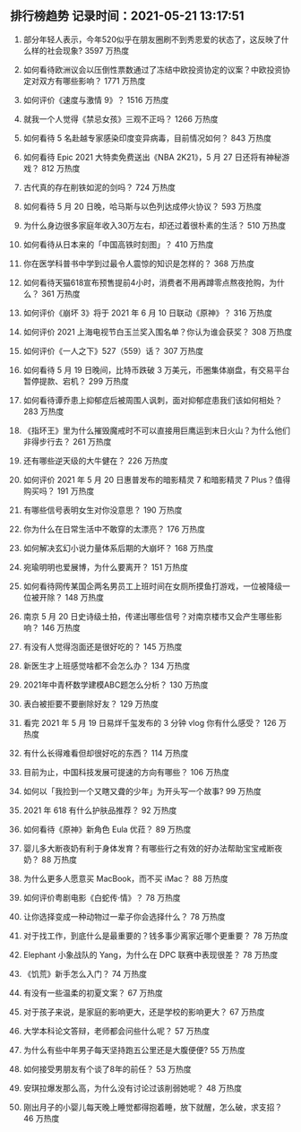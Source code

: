 
## 排行榜趋势 记录时间：2021-05-21 13:17:51
  
  1. 部分年轻人表示，今年520似乎在朋友圈刷不到秀恩爱的状态了，这反映了什么样的社会现象? 3597 万热度
    
  2. 如何看待欧洲议会以压倒性票数通过了冻结中欧投资协定的议案？中欧投资协定对双方有哪些影响？ 1771 万热度
    
  3. 如何评价《速度与激情 9》？ 1516 万热度
    
  4. 就我一个人觉得《禁忌女孩》三观不正吗？ 1266 万热度
    
  5. 如何看待 5 名赴越专家感染印度变异病毒，目前情况如何？ 843 万热度
    
  6. 如何看待 Epic 2021 大特卖免费送出《NBA 2K21》，5 月 27 日还将有神秘游戏？ 812 万热度
    
  7. 古代真的存在削铁如泥的剑吗？ 724 万热度
    
  8. 如何看待 5 月 20 日晚，哈马斯与以色列达成停火协议？ 593 万热度
    
  9. 为什么身边很多家庭年收入30万左右，却还过着很朴素的生活？ 510 万热度
    
  10. 如何看待从日本来的「中国高铁时刻图」？ 410 万热度
    
  11. 你在医学科普书中学到过最令人震惊的知识是怎样的？ 368 万热度
    
  12. 如何看待天猫618宣布预售提前4小时，消费者不用再蹲零点熬夜抢购，为什么？ 361 万热度
    
  13. 如何评价《崩坏 3》将于 2021 年 6 月 10 日联动《原神》？ 316 万热度
    
  14. 如何评价 2021 上海电视节白玉兰奖入围名单？你认为谁会获奖？ 308 万热度
    
  15. 如何评价《一人之下》527（559）话？ 307 万热度
    
  16. 如何看待 5 月 19 日晚间，比特币跌破 3 万美元，币圈集体崩盘，有交易平台暂停提款、宕机？ 299 万热度
    
  17. 如何看待谭乔患上抑郁症后被周围人讽刺，面对抑郁症患我们该如何相处？ 283 万热度
    
  18. 《指环王》里为什么摧毁魔戒时不可以直接用巨鹰运到末日火山？为什么他们非得步行去？ 261 万热度
    
  19. 还有哪些逆天级的大牛健在？ 226 万热度
    
  20. 如何评价 2021 年 5 月 20 日惠普发布的暗影精灵 7 和暗影精灵 7 Plus？值得购买吗？ 191 万热度
    
  21. 有哪些信号表明女生对你没意思？ 190 万热度
    
  22. 你为什么在日常生活中不敢穿的太漂亮？ 176 万热度
    
  23. 如何解决玄幻小说力量体系后期的大崩坏？ 168 万热度
    
  24. 宛瑜明明也爱展博，为什么要离开？ 151 万热度
    
  25. 如何看待网传某国企两名男员工上班时间在女厕所摸鱼打游戏，一位被降级一位被开除？ 148 万热度
    
  26. 南京 5 月 20 日史诗级土拍，传递出哪些信号？对南京楼市又会产生哪些影响？ 146 万热度
    
  27. 有没有人觉得泡面还是很好吃的？ 145 万热度
    
  28. 新医生才上班感觉啥都不会怎么办？ 134 万热度
    
  29. 2021年中青杯数学建模ABC题怎么分析？ 130 万热度
    
  30. 表白被拒要不要删除好友？ 129 万热度
    
  31. 看完 2021 年 5 月 19 日易烊千玺发布的 3 分钟 vlog 你有什么感受？ 126 万热度
    
  32. 有什么长得难看但却很好吃的东西？ 114 万热度
    
  33. 目前为止，中国科技发展可提速的方向有哪些？ 106 万热度
    
  34. 如何以「我捡到一个又瞎又聋的少年」为开头写一个故事? 99 万热度
    
  35. 2021 年 618 有什么护肤品推荐？ 92 万热度
    
  36. 如何看待《原神》新角色 Eula 优菈？ 89 万热度
    
  37. 婴儿多大断夜奶有利于身体发育？有哪些行之有效的好办法帮助宝宝戒断夜奶？ 88 万热度
    
  38. 为什么更多人愿意买 MacBook，而不买 iMac？ 88 万热度
    
  39. 如何评价粤剧电影《白蛇传·情》？ 78 万热度
    
  40. 让你选择变成一种动物过一辈子你会选择什么？ 78 万热度
    
  41. 对于找工作，到底什么是最重要的？钱多事少离家近哪个更重要？ 78 万热度
    
  42. Elephant 小象战队的 Yang，为什么在 DPC 联赛中表现很差？ 78 万热度
    
  43. 《饥荒》新手怎么入门？ 74 万热度
    
  44. 有没有一些温柔的初夏文案？ 67 万热度
    
  45. 对于孩子来说，是家庭的影响更大，还是学校的影响更大？ 67 万热度
    
  46. 大学本科论文答辩，老师都会问些什么呢？ 57 万热度
    
  47. 为什么有些中年男子每天坚持跑五公里还是大腹便便? 55 万热度
    
  48. 如何接受男朋友有个谈了8年的前任？ 53 万热度
    
  49. 安琪拉爆发那么高，为什么没有讨论过该削弱她呢？ 48 万热度
    
  50. 刚出月子的小婴儿每天晚上睡觉都得抱着睡，放下就醒，怎么破，求支招？ 46 万热度
    
